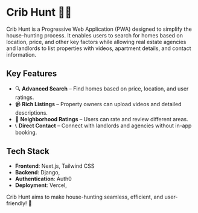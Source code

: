 # Crib Hunt 🏡🔎

Crib Hunt is a Progressive Web Application (PWA) designed to simplify the house-hunting process. It enables users to search for homes based on location, price, and other key factors while allowing real estate agencies and landlords to list properties with videos, apartment details, and contact information.

## Key Features
- 🔍 **Advanced Search** – Find homes based on price, location, and user ratings.
- 📹 **Rich Listings** – Property owners can upload videos and detailed descriptions.
- 📌 **Neighborhood Ratings** – Users can rate and review different areas.
- 📞 **Direct Contact** – Connect with landlords and agencies without in-app booking.

## Tech Stack
- **Frontend**: Next.js, Tailwind CSS
- **Backend**: Django,
- **Authentication**: Auth0
- **Deployment**: Vercel,

Crib Hunt aims to make house-hunting seamless, efficient, and user-friendly! 🚀

